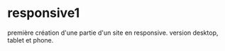 # responsive1

première création d'une partie d'un site en responsive.
version desktop, tablet et phone.
